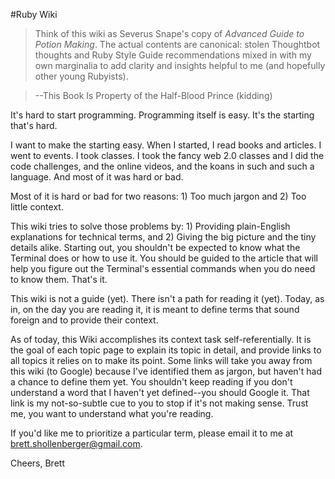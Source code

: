 #Ruby Wiki

>Think of this wiki as Severus Snape's copy of _Advanced Guide to Potion Making_. The actual contents are canonical: stolen Thoughtbot thoughts and Ruby Style Guide recommendations mixed in with my own marginalia to add clarity and insights helpful to me (and hopefully other young Rubyists).

>--This Book Is Property of the Half-Blood Prince (kidding)

It's hard to start programming. Programming itself is easy. It's the starting that's hard. 

I want to make the starting easy. When I started, I read books and articles. I went to events. I took classes. I took the fancy web 2.0 classes and I did the code challenges, and the online videos, and the koans in such and such a language. And most of it was hard or bad. 

Most of it is hard or bad for two reasons: 1) Too much jargon and 2) Too little context. 

This wiki tries to solve those problems by: 1) Providing plain-English explanations for technical terms, and 2) Giving the big picture and the tiny details alike. Starting out, you shouldn't be expected to know what the Terminal does or how to use it. You should be guided to the article that will help you figure out the Terminal's essential commands when you do need to know them. That's it. 

This wiki is not a guide (yet). There isn't a path for reading it (yet). Today, as in, on the day you are reading it, it is meant to define terms that sound foreign and to provide their context.

As of today, this Wiki accomplishes its context task self-referentially. It is the goal of each topic page to explain its topic in detail, and provide links to all topics it relies on to make its point. Some links will take you away from this wiki (to Google) because I've identified them as jargon, but haven't had a chance to define them yet. You shouldn't keep reading if you don't understand a word that I haven't yet defined--you should Google it. That link is my not-so-subtle cue to you to stop if it's not making sense. Trust me, you want to understand what you're reading.

If you'd like me to prioritize a particular term, please email it to me at brett.shollenberger@gmail.com. 

Cheers,
Brett

